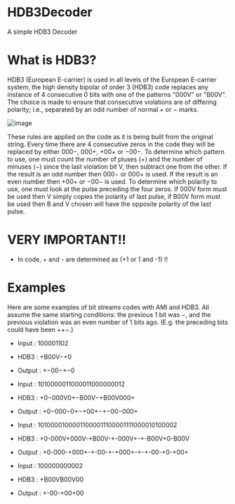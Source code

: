 # HDB3Decoder
A simple HDB3 Decoder

# What is HDB3?
HDB3 (European E-carrier) is used in all levels of the European E-carrier system, the high density bipolar of order 3 (HDB3) code replaces any instance of 4 consecutive 0 bits with one of the patterns "000V" or "B00V". The choice is made to ensure that consecutive violations are of differing polarity; i.e., separated by an odd number of normal + or − marks.

![image](https://github.com/user-attachments/assets/560a7836-a478-4f8e-8cda-50917517e2cc)

These rules are applied on the code as it is being built from the original string. Every time there are 4 consecutive zeros in the code they will be replaced by either 000−, 000+, +00+ or −00−. To determine which pattern to use, one must count the number of pluses (+) and the number of minuses (−) since the last violation bit V, then subtract one from the other. If the result is an odd number then 000− or 000+ is used. If the result is an even number then +00+ or −00− is used. To determine which polarity to use, one must look at the pulse preceding the four zeros. If 000V form must be used then V simply copies the polarity of last pulse, if B00V form must be used then B and V chosen will have the opposite polarity of the last pulse.

# VERY IMPORTANT!!
+ In code, + and - are determined as (+1 or 1 and -1) !!

# Examples
Here are some examples of bit streams codes with AMI and HDB3. All assume the same starting conditions: the previous 1 bit was −, and the previous violation was an even number of 1 bits ago. (E.g. the preceding bits could have been ++−.)

+ Input :	100001102
+ HDB3 :	+B00V−+0
+ Output : +−00−+−0

+ Input :	1010000011000011000000012
+ HDB3 :	+0−000V0+−B00V−+B00V000+
+ Output : +0−000−0+−+00+−+−00−000+

+ Input :	10100001000011000011100001111000010100002
+ HDB3 :	+0-000V+000V-+B00V-+-000V+-+-B00V+0-B00V
+ Output : +0-000-+000+-+-00-+-+000+-+-+-00-+0-+00+

+ Input :	100000000002
+ HDB3 :	+B00VB00V00
+ Output : +-00-+00+00
